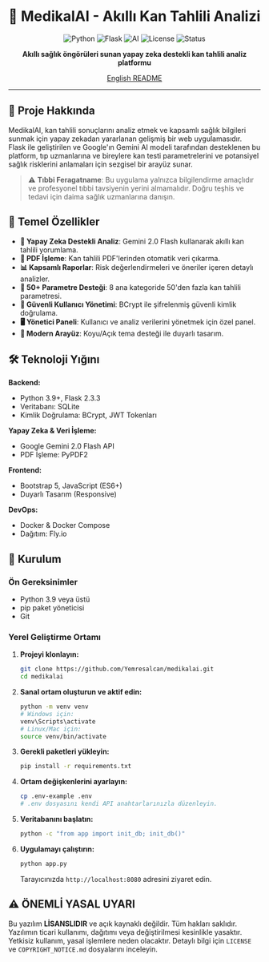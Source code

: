 # 🏥 MedikalAI - Akıllı Kan Tahlili Analizi

<div align="center">

![Python](https://img.shields.io/badge/python-v3.9+-blue.svg)
![Flask](https://img.shields.io/badge/flask-v2.3.3-green.svg)
![AI](https://img.shields.io/badge/AI-Gemini%202.0-orange.svg)
![License](https://img.shields.io/badge/license-Proprietary-red.svg)
![Status](https://img.shields.io/badge/durum-aktif-success.svg)

**Akıllı sağlık öngörüleri sunan yapay zeka destekli kan tahlili analiz platformu**

[English README](README.md)

</div>

---

## 📖 Proje Hakkında

MedikalAI, kan tahlili sonuçlarını analiz etmek ve kapsamlı sağlık bilgileri sunmak için yapay zekadan yararlanan gelişmiş bir web uygulamasıdır. Flask ile geliştirilen ve Google'ın Gemini AI modeli tarafından desteklenen bu platform, tıp uzmanlarına ve bireylere kan testi parametrelerini ve potansiyel sağlık risklerini anlamaları için sezgisel bir arayüz sunar.

> ⚠️ **Tıbbi Feragatname**: Bu uygulama yalnızca bilgilendirme amaçlıdır ve profesyonel tıbbi tavsiyenin yerini almamalıdır. Doğru teşhis ve tedavi için daima sağlık uzmanlarına danışın.


## 🎯 Temel Özellikler

- **🔬 Yapay Zeka Destekli Analiz**: Gemini 2.0 Flash kullanarak akıllı kan tahlili yorumlama.
- **📄 PDF İşleme**: Kan tahlili PDF'lerinden otomatik veri çıkarma.
- **📊 Kapsamlı Raporlar**: Risk değerlendirmeleri ve öneriler içeren detaylı analizler.
- **🧪 50+ Parametre Desteği**: 8 ana kategoride 50'den fazla kan tahlili parametresi.
- **🔐 Güvenli Kullanıcı Yönetimi**: BCrypt ile şifrelenmiş güvenli kimlik doğrulama.
- **🖥️ Yönetici Paneli**: Kullanıcı ve analiz verilerini yönetmek için özel panel.
- **🎨 Modern Arayüz**: Koyu/Açık tema desteği ile duyarlı tasarım.


## 🛠️ Teknoloji Yığını

**Backend:**
- Python 3.9+, Flask 2.3.3
- Veritabanı: SQLite
- Kimlik Doğrulama: BCrypt, JWT Tokenları

**Yapay Zeka & Veri İşleme:**
- Google Gemini 2.0 Flash API
- PDF İşleme: PyPDF2

**Frontend:**
- Bootstrap 5, JavaScript (ES6+)
- Duyarlı Tasarım (Responsive)

**DevOps:**
- Docker & Docker Compose
- Dağıtım: Fly.io

## 🚀 Kurulum

### Ön Gereksinimler
- Python 3.9 veya üstü
- pip paket yöneticisi
- Git

### Yerel Geliştirme Ortamı

1. **Projeyi klonlayın:**
   ```bash
   git clone https://github.com/Yemresalcan/medikalai.git
   cd medikalai
   ```

2. **Sanal ortam oluşturun ve aktif edin:**
   ```bash
   python -m venv venv
   # Windows için:
   venv\Scripts\activate
   # Linux/Mac için:
   source venv/bin/activate
   ```

3. **Gerekli paketleri yükleyin:**
   ```bash
   pip install -r requirements.txt
   ```

4. **Ortam değişkenlerini ayarlayın:**
   ```bash
   cp .env-example .env
   # .env dosyasını kendi API anahtarlarınızla düzenleyin.
   ```

5. **Veritabanını başlatın:**
   ```bash
   python -c "from app import init_db; init_db()"
   ```

6. **Uygulamayı çalıştırın:**
   ```bash
   python app.py
   ```
   Tarayıcınızda `http://localhost:8080` adresini ziyaret edin.


## ⚠️ ÖNEMLİ YASAL UYARI

Bu yazılım **LİSANSLIDIR** ve açık kaynaklı değildir. Tüm hakları saklıdır. Yazılımın ticari kullanımı, dağıtımı veya değiştirilmesi kesinlikle yasaktır. Yetkisiz kullanım, yasal işlemlere neden olacaktır. Detaylı bilgi için `LICENSE` ve `COPYRIGHT_NOTICE.md` dosyalarını inceleyin.
